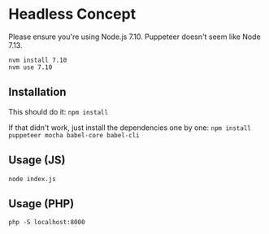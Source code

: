 # Headless Concept

Please ensure you're using Node.js 7.10. Puppeteer doesn't seem like Node 7.13.

```
nvm install 7.10
nvm use 7.10
```

## Installation

This should do it:
```npm install ```

If that didn't work, just install the dependencies one by one:
```npm install puppeteer mocha babel-core babel-cli```

## Usage (JS)
```node index.js```

## Usage (PHP)
```
php -S localhost:8000
```
